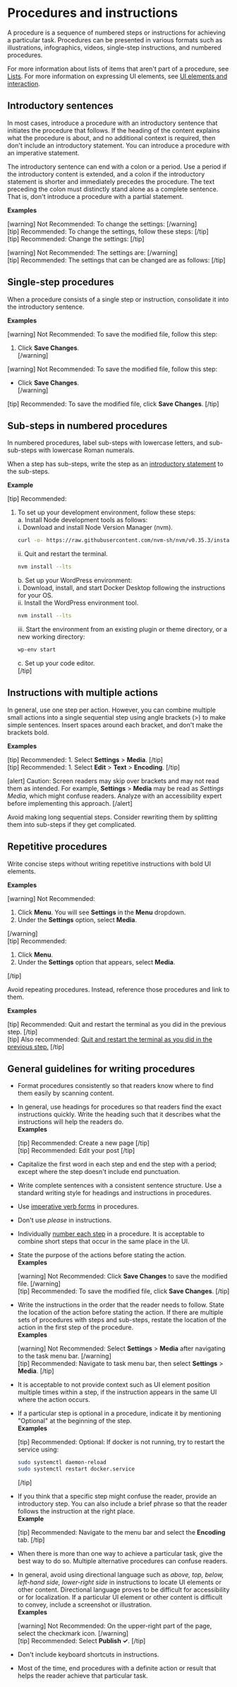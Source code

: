 # Procedures and instructions

A procedure is a sequence of numbered steps or instructions for achieving a particular task. Procedures can be presented in various formats such as illustrations, infographics, videos, single-step instructions, and numbered procedures.

For more information about lists of items that aren't part of a procedure, see [Lists]().
For more information on expressing UI elements, see [UI elements and interaction]().

## Introductory sentences

In most cases, introduce a procedure with an introductory sentence that initiates the procedure that follows. If the heading of the content explains what the procedure is about, and no additional context is required, then don't include an introductory statement. You can introduce a procedure with an imperative statement.

The introductory sentence can end with a colon or a period. Use a period if the introductory content is extended, and a colon if the introductory statement is shorter and immediately precedes the procedure. The text preceding the colon must distinctly stand alone as a complete sentence. That is, don't introduce a procedure with a partial statement.

**Examples**  

[warning] Not Recommended: To change the settings: [/warning]  
[tip] Recommended: To change the settings, follow these steps: [/tip]  
[tip] Recommended: Change the settings: [/tip]  

[warning] Not Recommended: The settings are: [/warning]  
[tip] Recommended: The settings that can be changed are as follows: [/tip]  

## Single-step procedures

When a procedure consists of a single step or instruction, consolidate it into the introductory sentence.

**Examples**  

[warning] Not Recommended: To save the modified file, follow this step:
1. Click **Save Changes**.  
[/warning]  

[warning] Not Recommended: To save the modified file, follow this step:
- Click **Save Changes**.  
[/warning]  

[tip] Recommended: To save the modified file, click **Save Changes**. [/tip]  

## Sub-steps in numbered procedures

In numbered procedures, label sub-steps with lowercase letters, and sub-sub-steps with lowercase Roman numerals.

When a step has sub-steps, write the step as an [introductory statement](#introductory-sentences) to the sub-steps.

**Example**  

[tip] Recommended:
1. To set up your development environment, follow these steps:  
   a. Install Node development tools as follows:  
      i. Download and install Node Version Manager (nvm).  
      ```sh
      curl -o- https://raw.githubusercontent.com/nvm-sh/nvm/v0.35.3/install.sh | bash
      ```

      ii. Quit and restart the terminal.  
      ```sh
      nvm install --lts
      ```  
   b. Set up your WordPress environment:    
      i. Download, install, and start Docker Desktop following the instructions for your OS.  
      ii. Install the WordPress environment tool.
      ```sh
      nvm install --lts
      ```  
      iii. Start the environment from an existing plugin or theme directory, or a new working directory:
      ```sh
      wp-env start
      ```
   c. Set up your code editor.  
[/tip]  

## Instructions with multiple actions

In general, use one step per action. However, you can combine multiple small actions into a single sequential step using angle brackets (>) to make simple sentences. Insert spaces around each bracket, and don't make the brackets bold.

**Examples**  

[tip] Recommended: 1. Select **Settings** > **Media**. [/tip]  
[tip] Recommended: 1. Select **Edit** > **Text** > **Encoding**. [/tip]  

[alert] Caution: Screen readers may skip over brackets and may not read them as intended. For example, **Settings** > **Media** may be read as *Settings Media*, which might confuse readers. Analyze with an accessibility expert before implementing this approach. [/alert]  

Avoid making long sequential steps. Consider rewriting them by splitting them into sub-steps if they get complicated.

## Repetitive procedures

Write concise steps without writing repetitive instructions with bold UI elements.  

**Examples**  

[warning] Not Recommended:  
1. Click **Menu**. You will see **Settings** in the **Menu** dropdown.  
2. Under the **Settings** option, select **Media**.  

[/warning]  
[tip] Recommended:  
1. Click **Menu**.  
2. Under the **Settings** option that appears, select **Media**.  

[/tip]  

Avoid repeating procedures. Instead, reference those procedures and link to them.  

**Examples**  

[tip] Recommended: Quit and restart the terminal as you did in the previous step. [/tip]  
[tip] Also recommended: [Quit and restart the terminal as you did in the previous step.](#) [/tip]  

## General guidelines for writing procedures

- Format procedures consistently so that readers know where to find them easily by scanning content.
- In general, use headings for procedures so that readers find the exact instructions quickly. Write the heading such that it describes what the instructions will help the readers do.  
  **Examples**  

  [tip] Recommended: Create a new page [/tip]  
  [tip] Recommended: Edit your post [/tip]  

- Capitalize the first word in each step and end the step with a period; except where the step doesn't include end punctuation.
- Write complete sentences with a consistent sentence structure. Use a standard writing style for headings and instructions in procedures.
- Use [imperative verb forms]() in procedures.
- Don't use *please* in instructions.
- Individually [number each step](#sub-steps-in-numbered-procedures) in a procedure. It is acceptable to combine short steps that occur in the same place in the UI.
- State the purpose of the actions before stating the action.  
  **Examples**  

  [warning] Not Recommended: Click **Save Changes** to save the modified file. [/warning]  
  [tip] Recommended: To save the modified file, click **Save Changes**. [/tip]  

- Write the instructions in the order that the reader needs to follow. State the location of the action before stating the action. If there are multiple sets of procedures with steps and sub-steps, restate the location of the action in the first step of the procedure.  
  **Examples**  

  [warning] Not Recommended: Select **Settings** > **Media** after navigating to the task menu bar. [/warning]  
  [tip] Recommended: Navigate to task menu bar, then select **Settings** > **Media**. [/tip]  

- It is acceptable to not provide context such as UI element position multiple times within a step, if the instruction appears in the same UI where the action occurs.
- If a particular step is optional in a procedure, indicate it by mentioning "Optional" at the beginning of the step.  
  **Examples**  

  [tip] Recommended: Optional: If docker is not running, try to restart the service using:
  ```sh
  sudo systemctl daemon-reload
  sudo systemctl restart docker.service
  ```
  [/tip]  

- If you think that a specific step might confuse the reader, provide an introductory step. You can also include a brief phrase so that the reader follows the instruction at the right place.  
  **Example**  

  [tip] Recommended: Navigate to the menu bar and select the **Encoding** tab. [/tip]  

- When there is more than one way to achieve a particular task, give the best way to do so. Multiple alternative procedures can confuse readers.
- In general, avoid using directional language such as *above, top, below, left-hand side, lower-right side* in instructions to locate UI elements or other content. Directional language proves to be difficult for accessibility or for localization. If a particular UI element or other content is difficult to convey, include a screenshot or illustration.  
  **Examples**  

  [warning] Not Recommended: On the upper-right part of the page, select the checkmark icon. [/warning]  
  [tip] Recommended: Select **Publish ✓**. [/tip]  

- Don't include keyboard shortcuts in instructions.
- Most of the time, end procedures with a definite action or result that helps the reader achieve that particular task.
